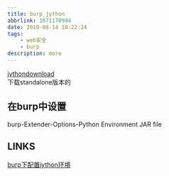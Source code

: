 ```yaml
---
title: burp_jython
abbrlink: 1671170994
date: 2019-08-14 18:22:24
tags:
	- web安全
	- burp
description: more
---
```


[jythondownload](http://www.jython.org/downloads.html)  
下载standalone版本的  

## 在burp中设置
burp-Extender-Options-Python Environment JAR file

## LINKS
[burp下配置jython环境](https://blog.csdn.net/u013175604/article/details/84837360)  

